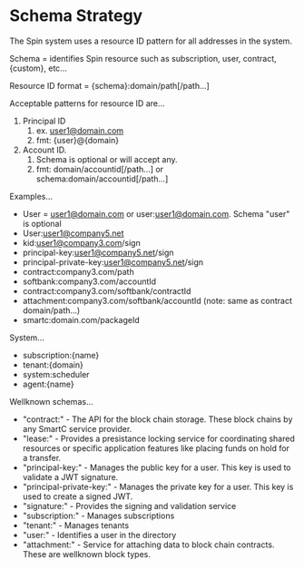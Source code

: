 # Schema Strategy

The Spin system uses a resource ID pattern for all addresses in the system.

Schema = identifies Spin resource such as subscription, user, contract, {custom}, etc...

Resource ID format = {schema}:domain/path[/path...]

Acceptable patterns for resource ID are...
1. Principal ID
    1. ex. user1@domain.com
    1. fmt: \{user}@\{domain}
1. Account ID.
    1. Schema is optional or will accept any.
    1. fmt: domain/accountid[/path...] or schema:domain/accountid[/path...]

Examples...
- User = user1@domain.com or user:user1@domain.com.  Schema "user" is optional
- User:user1@company5.net
- kid:user1@company3.com/sign
- principal-key:user1@company5.net/sign
- principal-private-key:user1@company5.net/sign
- contract:company3.com/path
- softbank:company3.com/accountId
- contract:company3.com/softbank/contractId
- attachment:company3.com/softbank/accountId  (note: same as contract domain/path...)
- smartc:domain.com/packageId

System...
- subscription:{name}
- tenant:{domain}
- system:scheduler
- agent:{name}

Wellknown schemas...
- "contract:" - The API for the block chain storage.  These block chains by any SmartC service provider.
- "lease:" - Provides a presistance locking service for coordinating shared resources or specific application features like placing funds on hold for a transfer.
- "principal-key:" - Manages the public key for a user.  This key is used to validate a JWT signature.
- "principal-private-key:" - Manages the private key for a user.  This key is used to create a signed JWT.
- "signature:" - Provides the signing and validation service
- "subscription:" - Manages subscriptions
- "tenant:" - Manages tenants
- "user:" - Identifies a user in the directory
- "attachment:" - Service for attaching data to block chain contracts.  These are wellknown block types.



